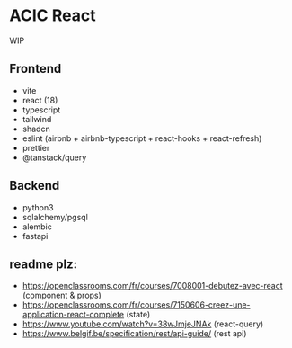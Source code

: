 # ACIC React

WIP

## Frontend

- vite
- react (18)
- typescript
- tailwind
- shadcn
- eslint (airbnb + airbnb-typescript + react-hooks + react-refresh)
- prettier
- @tanstack/query

## Backend

- python3
- sqlalchemy/pgsql
- alembic
- fastapi

## readme plz:
- https://openclassrooms.com/fr/courses/7008001-debutez-avec-react (component & props)
- https://openclassrooms.com/fr/courses/7150606-creez-une-application-react-complete (state)
- https://www.youtube.com/watch?v=38wJmjeJNAk (react-query)
- https://www.belgif.be/specification/rest/api-guide/ (rest api)

